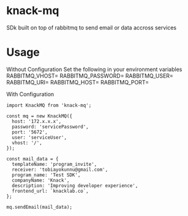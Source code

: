 # knack-mq
 SDk built on top of rabbitmq to send email or data accross services

# Usage

Without Configuration
Set the following in your environment variables
RABBITMQ_VHOST=
RABBITMQ_PASSWORD=
RABBITMQ_USER=
RABBITMQ_URI=
RABBITMQ_HOST=
RABBITMQ_PORT=


With Configuration
````
import KnackMQ from 'knack-mq';

const mq = new KnackMQ({
  host: '172.x.x.x',
  password: 'servicePassword',
  port: '5672',
  user: 'serviceUser',
  vhost: '/',
});

const mail_data = {
  templateName: 'program_invite',
  receiver: 'tobiayokunnu@gmail.com',
  program_name: 'Test SDK',
  companyName: 'Knack',
  description: 'Improving developer experience',
  frontend_url: `knacklab.co`,
};

mq.sendEmail(mail_data);
````

